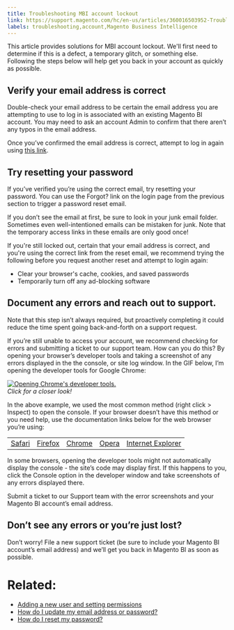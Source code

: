```yaml
---
title: Troubleshooting MBI account lockout
link: https://support.magento.com/hc/en-us/articles/360016503952-Troubleshooting-MBI-account-lockout
labels: troubleshooting,account,Magento Business Intelligence
---
```


This article provides solutions for MBI account lockout. We'll first need to determine if this is a defect, a temporary glitch, or something else. Following the steps below will help get you back in your account as quickly as possible.

## Verify your email address is correct

Double-check your email address to be certain the email address you are attempting to use to log in is associated with an existing Magento BI account. You may need to ask an account Admin to confirm that there aren’t any typos in the email address.

Once you’ve confirmed the email address is correct, attempt to log in again using [this link](https://dashboard.rjmetrics.com/v2/session/create#/).

## Try resetting your password

If you’ve verified you’re using the correct email, try resetting your password. You can use the Forgot? link on the login page from the previous section to trigger a password reset email.

If you don’t see the email at first, be sure to look in your junk email folder. Sometimes even well-intentioned emails can be mistaken for junk. Note that the temporary access links in these emails are only good once!

If you're still locked out, certain that your email address is correct, and you're using the correct link from the reset email, we recommend trying the following before you request another reset and attempt to login again:

* Clear your browser's cache, cookies, and saved passwords
* Temporarily turn off any ad-blocking software

## Document any errors and reach out to support.

Note that this step isn’t always required, but proactively completing it could reduce the time spent going back-and-forth on a support request.

If you’re still unable to access your account, we recommend checking for errors and submitting a ticket to our support team. How can you do this? By opening your browser’s developer tools and taking a screenshot of any errors displayed in the the console, or site log window. In the GIF below, I’m opening the developer tools for Google Chrome:

[ ![Opening Chrome's developer tools.](https://support.magento.com/hc/article_attachments/360013892671/Opening_Chrome_dev_tools.gif)](https://support.magento.com/hc/article_attachments/360013892671/Opening_Chrome_dev_tools.gif)  
 _Click for a closer look!_

In the above example, we used the most common method (right click > Inspect) to open the console. If your browser doesn’t have this method or you need help, use the documentation links below for the web browser you’re using:

<table>
<tbody>
<tr>
<td><a href="http://www.technipages.com/mac-os-x-enable-web-inspector-in-safari">Safari</a></td>
<td><a href="https://developer.mozilla.org/en-US/docs/Tools/Web_Console/Opening_the_Web_Console">Firefox</a></td>
<td><a href="https://developers.google.com/web/tools/chrome-devtools/?hl=en">Chrome</a></td>
<td><a href="http://www.opera.com/dragonfly/documentation/">Opera</a></td>
<td><a href="https://msdn.microsoft.com/en-us/library/gg589512(v=vs.85).aspx#OpeningTools">Internet Explorer</a></td>
</tr>
</tbody>
</table>

In some browsers, opening the developer tools might not automatically display the console - the site’s code may display first. If this happens to you, click the Console option in the developer window and take screenshots of any errors displayed there.

Submit a ticket to our Support team with the error screenshots and your Magento BI account’s email address.

## Don’t see any errors or you’re just lost?

Don’t worry! File a new support ticket (be sure to include your Magento BI account’s email address) and we’ll get you back in Magento BI as soon as possible.

# Related:

* [Adding a new user and setting permissions](https://support.magento.com/hc/en-us/articles/360016731291-Adding-a-user-account-and-setting-permissions)
* [How do I update my email address or password?](https://support.magento.com/hc/en-us/articles/360016732631-How-do-I-update-my-email-address-or-password-)
* [How do I reset my password?](https://support.magento.com/hc/en-us/articles/360016506432-How-do-I-reset-my-password-)